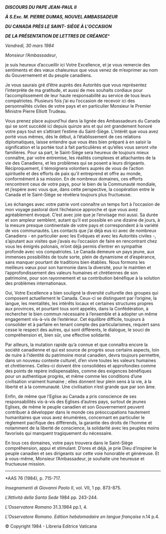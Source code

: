 ***DISCOURS DU PAPE JEAN-PAUL II***

***À S.Exc. M. PIERRE DUMAS, NOUVEL AMBASSADEUR***

***DU CANADA PRÈS LE SAINT- SIÈGE À L'OCCASION***

***DE LA PRÉSENTATION DE LETTRES DE CRÉANCE****

*Vendredi, 30 mars 1984*

*Monsieur l’Ambassadeur*,

je suis heureux d’accueillir ici Votre Excellence, et je vous remercie des sentiments et des vœux chaleureux que vous venez de m’exprimer au nom du Gouvernement et du peuple canadiens.

Je vous saurais gré d’être auprès des Autorités que vous représentez l’interprète de ma gratitude, et aussi de mes souhaits cordiaux pour l’accomplissement de leur haute responsabilité au service de tous leurs compatriotes. Plusieurs fois j’ai eu l’occasion de recevoir ici des personnalités civiles de votre pays et en particulier Monsieur le Premier Ministre Pierre Elliott Trudeau.

Vous prenez place aujourd’hui dans la lignée des Ambassadeurs du Canada qui se sont succédé ici depuis quinze ans et qui ont grandement honoré votre pays tout en s’attirant l’estime du Saint-Siège. L’intérêt que vous avez porté vous mêmes, dès le début, à l’établissement de ces relations diplomatiques, laisse entendre que vous êtes bien préparé à en saisir la signification et la portée tout à fait particulières et qu’elles vous seront vite familières. Pour sa part, le Saint-Siège sera heureux de toujours mieux connaître, par votre entremise, les réalités complexes et attachantes de la vie des Canadiens, et les problèmes qui se posent a leurs dirigeants. Réciproquement, il témoignera volontiers auprès de vous de l’action spirituelle et des efforts de paix qu’il entreprend et offre au monde, conformément à sa mission. En de nombreux domaines, ces efforts rencontrent ceux de votre pays, pour le bien de la Communauté mondiale, et j’espère avec vous que, dans cette perspective, la coopération entre le Canada et le Saint-Siège se révélera toujours plus fructueuse.

Les échanges avec votre patrie vont connaître un temps fort à l’occasion de mon voyage pastoral dont l’échéance approche et que vous avez agréablement évoqué. C’est avec joie que je l’envisage moi aussi. Sa durée et son ampleur semblent, autant qu’il est possible en une dizaine de jours, à la mesure presque continentale de votre pays et correspondent à la variété de vos communautés. Les contacts que j’ai déjà eus ici avec de nombreux Canadiens - en particulier avec les Evêques et avec les Autorités civiles -, s’ajoutant aux visites que j’avais eu l’occasion de faire en rencontrant chez vous les émigrés polonais, m’ont déjà permis d’entrer en sympathie profonde avec vos compatriotes. Le Canada demeure un pays jeune, aux immenses possibilités de toute sorte, plein de dynamisme et d’espérance, sans manquer pourtant de traditions bien établies. Nous formons les meilleurs vœux pour son harmonie dans la diversité, pour le maintien et l’approfondissement des valeurs humaines et chrétiennes de son patrimoine, pour son rayonnement et sa contribution bénéfique à la solution des problèmes internationaux.

Oui, Votre Excellence a bien souligné la diversité culturelle des groupes qui composent actuellement le Canada. Ceux-ci se distinguent par l’origine, la langue, les mentalités, les intérêts locaux et certaines structures propres aux provinces, et pourtant tous sont appelés, dans la Confédération, à rechercher le bien commun nécessaire à l’ensemble et à adopter un même engagement vis-à-vis de l’extérieur. Cet équilibre difficile, toujours à consolider et à parfaire en tenant compte des particularismes, requiert sans cesse le respect des autres, qui sont différents, le dialogue, le souci de compréhension et, bien sûr, une effective solidarité.

Par ailleurs, la mutation rapide qu’a connue et que connaîtra encore la société canadienne et qui est source de progrès sous certains aspects, loin de nuire à l’identité du patrimoine moral canadien, devra toujours permettre, dans un nouveau contexte culturel, d’en vivre toutes les valeurs humaines et chrétiennes. Celles-ci doivent être consolidées et approfondies comme des points de repère indispensables, comme des exigences bénéfiques pour un authentique progrès, et même comme les conditions d’une civilisation vraiment humaine ; elles donnent leur plein sens à la vie, à la liberté et à la communauté. Une civilisation n’est grande que par son âme.

Enfin, de même que l’Eglise au Canada a pris conscience de ses responsabilités vis-à-vis des Eglises d’autres pays, surtout de jeunes Eglises, de même le peuple canadien et son Gouvernement peuvent contribuer à développer dans le monde ces préoccupations hautement humanitaires que vous avez énumérées, concernant en particulier le règlement pacifique des différends, la garantie des droits de l’homme et notamment de la liberté de conscience, la solidarité avec les peuples moins favorisés qui manquent tragiquement du nécessaire.

En tous ces domaines, votre pays trouvera dans le Saint-Siège compréhension, appui et stimulant. D’ores et déjà, je prie Dieu d’inspirer le peuple canadien et ses dirigeants sur cette voie honorable et généreuse. Et à vous-même, Monsieur l’Ambassadeur, je souhaite une heureuse et fructueuse mission.

* * *

*AAS 76 (1984), p. 715-717.

*Insegnamenti di Giovanni Paolo II*, vol. VII, 1 pp. 873-875.

*L'Attività della Santa Sede* 1984 pp. 243-244.

*L’Osservatore Romano* 31.3.1984 pp.1, 4.

*L'Osservatore Romano. Edition hebdomadaire en langue française* n.14 p.4.

© Copyright 1984 - Libreria Editrice Vaticana